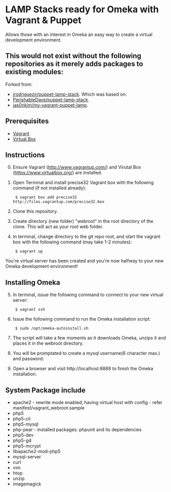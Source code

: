# LAMP Stacks ready for Omeka with Vagrant & Puppet

Allows those with an interest in Omeka an easy way to create a virtual development environment.

## This would not exist without the following repositories as it merely adds packages to existing modules:
Forked from:
* [jrodriguezjr/puppet-lamp-stack](https://github.com/jrodriguezjr/puppet-lamp-stack).
Which was based on:
* [PerishableDave/puppet-lamp-stack](https://github.com/PerishableDave/puppet-lamp-stack).
* [jas0nkim/my-vagrant-puppet-lamp](https://github.com/jas0nkim/my-vagrant-puppet-lamp).

## Prerequisites
* [Vagrant](http://www.vagrantup.com/)
* [Virtual Box](https://www.virtualbox.org/)

## Instructions
0. Ensure Vagrant (http://www.vagrantup.com/) and Virutal Box (https://www.virtualbox.org/) are installed.
1. Open Terminal and install precise32 Vagrant box with the following command (if not installed already):

        $ vagrant box add precise32 http://files.vagrantup.com/precise32.box

2. Clone this repository.
3. Create directory (new folder) "webroot" in the root directory of the clone. This will act as your root web folder.
4. In terminal, change directory to the git repo root, and start the vagrant box with the following command (may take 1-2 minutes):

        $ vagrant up

You're virtual server has been created and you're now halfway to your new Omeka development environment!

## Installing Omeka

5. In terminal, issue the following command to connect to your new virtual server:

        $ vagrant ssh
        
6. Issue the following command to run the Omeka installation script:

        $ sudo /opt/omeka-autoinstall.sh

7. The script will take a few moments as it downloads Omeka, unzips it and places it in the webroot directory.
8. You will be promptated to create a mysql username(6 character max.) and password.
9. Open a browser and visit http://localhost:8888 to finish the Omeka installation.

## System Package include

* apache2 - rewrite mode enabled, having virtual host with config - refer manifest/vagrant_webroot.sample
* php5
* php5-cli
* php5-mysql
* php-pear - installed packages: phpunit and its dependencies
* php5-dev
* php5-gd
* php5-mcrypt
* libapache2-mod-php5
* mysql-server
* curl
* vim
* htop
* unzip
* imagemagick
